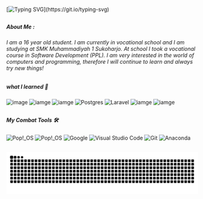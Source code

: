 <!--
**ddamar798/ddamar798** is a ✨ _special_ ✨ repository because its `README.md` (this file) appears on your GitHub profile.

Here are some ideas to get you started:

- 🔭 I’m currently working on ...   
- 🌱 I’m currently learning ...
- 👯 I’m looking to collaborate on ... 
- 🤔 I’m looking for help with ...
- 💬 Ask me about ... 
- 📫 How to reach me: ...  
- 😄 Pronouns: ...
- ⚡ Fun fact: ...
-->
<!-- <h1 align="left">Hey 👋 I'M DAMARR</h1> -->                                                                                                                                                                                          
[![Typing SVG](https://readme-typing-svg.demolab.com?font=Roboto&size=30&duration=3000&pause=2000&color=00FF00&width=435&lines=%7C%3D%3D%3D%3D%3D+LOADING+%3D%3D%3D%3D%3D%7C;Hello+world!%F0%9F%91%8B%F0%9F%8F%BB;+I'M+DAMARR;I+am+16+years+old%2C;I'm+From+Indonesian.;Let's+be+friends!+;%7C%3D%3D%3D%3D%3D+50%25+%3D%3D%3D%3D%3D%7C;COMPLET!)](https://git.io/typing-svg)
##

###
##### About Me :
###### I am a 16 year old student. I am currently in vocational school and I am studying at SMK Muhammadiyah 1 Sukoharjo. At school I took a vocational course in Software Development (PPL). I am very interested in the world of computers and programming, therefore I will continue to learn and always try new things!
##


##### what I learned 📖
![image](https://img.shields.io/badge/HTML5-E34F26?style=for-the-badge&logo=html5&logoColor=white) ![iamge](https://img.shields.io/badge/PHP-777BB4?style=for-the-badge&logo=php&logoColor=white) ![iamge](https://img.shields.io/badge/Python-FFD43B?style=for-the-badge&logo=python&logoColor=blue) ![Postgres](https://img.shields.io/badge/MySQL-005C84?style=for-the-badge&logo=mysql&logoColor=white) ![Laravel](	https://img.shields.io/badge/Linux-FCC624?style=for-the-badge&logo=linux&logoColor=black) ![iamge](https://img.shields.io/badge/metasploit-2596CD?style=for-the-badge&logo=metasploit&logoColor=white)  ![iamge](https://img.shields.io/badge/Wireshark-1679A7?style=for-the-badge&logo=Wireshark&logoColor=white) 	
##
##### My Combat Tools 🛠
![Pop!\_OS](https://img.shields.io/badge/Windows_11-0078d4?style=for-the-badge&logo=windows-11&logoColor=white) ![Pop!\_OS](https://img.shields.io/badge/Debian-A81D33?style=for-the-badge&logo=debian&logoColor=white) ![Google](https://img.shields.io/badge/VirtualBox-21416b?style=for-the-badge&logo=VirtualBox&logoColor=white)   ![Visual Studio Code](https://img.shields.io/badge/Visual%20Studio%20Code-0078d7.svg?style=for-the-badge&logo=visual-studio-code&logoColor=white)  	![Git](https://img.shields.io/badge/git-%23F05033.svg?style=for-the-badge&logo=git&logoColor=white) ![Anaconda](https://img.shields.io/badge/GNU%20Bash-4EAA25?style=for-the-badge&logo=GNU%20Bash&logoColor=white) 




##


<img src="https://raw.githubusercontent.com/ddamar798/ddamar798/output/snake.svg" alt="Snake animation" />

###
